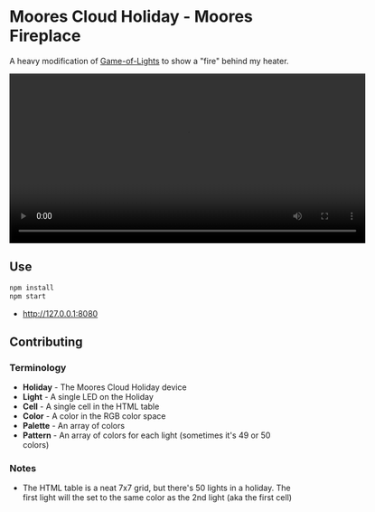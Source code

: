 # Moores Cloud Holiday - Moores Fireplace

A heavy modification of [Game-of-Lights](https://github.com/katiejots/game-of-lights) to show a "fire" behind my heater.

<video width="630" height="300" src="public/holiday-fire.mp4"></video>

## Use

```sh
npm install
npm start
```

- <http://127.0.0.1:8080>

## Contributing

### Terminology

- **Holiday** - The Moores Cloud Holiday device
- **Light** - A single LED on the Holiday
- **Cell** - A single cell in the HTML table
- **Color** - A color in the RGB color space
- **Palette** - An array of colors
- **Pattern** - An array of colors for each light (sometimes it's 49 or 50 colors)

### Notes

- The HTML table is a neat 7x7 grid, but there's 50 lights in a holiday. The first light will the set to the same color as the 2nd light (aka the first cell)
